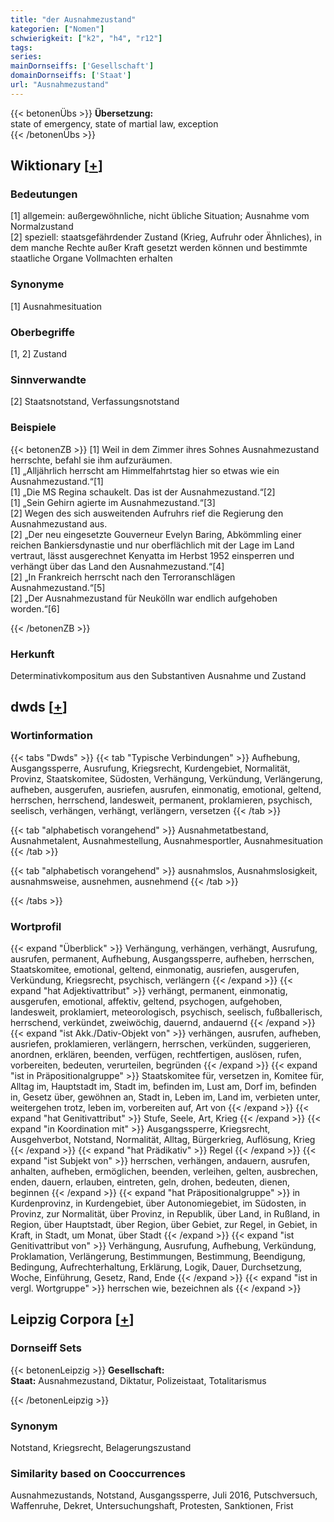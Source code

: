 ```yaml
---
title: "der Ausnahmezustand"
kategorien: ["Nomen"]
schwierigkeit: ["k2", "h4", "r12"]
tags:
series:
mainDornseiffs: ['Gesellschaft']
domainDornseiffs: ['Staat']
url: "Ausnahmezustand"
---
```


{{< betonenÜbs >}}
**Übersetzung:**  
state of emergency, state of martial law, exception  
{{< /betonenÜbs >}}

## Wiktionary [[+](https://de.wiktionary.org/wiki/Ausnahmezustand)]

### Bedeutungen
[1] allgemein: außergewöhnliche, nicht übliche Situation; Ausnahme vom Normalzustand  
[2] speziell: staatsgefährdender Zustand (Krieg, Aufruhr oder Ähnliches), in dem manche Rechte außer Kraft gesetzt werden können und bestimmte staatliche Organe Vollmachten erhalten  

### Synonyme
[1] Ausnahmesituation  

### Oberbegriffe
[1, 2] Zustand  

### Sinnverwandte
[2] Staatsnotstand, Verfassungsnotstand  

### Beispiele
{{< betonenZB >}}
[1] Weil in dem Zimmer ihres Sohnes Ausnahmezustand herrschte, befahl sie ihm aufzuräumen.  
[1] „Alljährlich herrscht am Himmelfahrtstag hier so etwas wie ein Ausnahmezustand.“[1]  
[1] „Die MS Regina schaukelt. Das ist der Ausnahmezustand.“[2]  
[1] „Sein Gehirn agierte im Ausnahmezustand.“[3]  
[2] Wegen des sich ausweitenden Aufruhrs rief die Regierung den Ausnahmezustand aus.  
[2] „Der neu eingesetzte Gouverneur Evelyn Baring, Abkömmling einer reichen Bankiersdynastie und nur oberflächlich mit der Lage im Land vertraut, lässt ausgerechnet Kenyatta im Herbst 1952 einsperren und verhängt über das Land den Ausnahmezustand.“[4]  
[2] „In Frankreich herrscht nach den Terroranschlägen Ausnahmezustand.“[5]  
[2] „Der Ausnahmezustand für Neukölln war endlich aufgehoben worden.“[6]  

{{< /betonenZB >}}
### Herkunft
Determinativkompositum aus den Substantiven Ausnahme und Zustand  



## dwds [[+](https://www.dwds.de/wb/Ausnahmezustand)]

### Wortinformation
{{< tabs "Dwds" >}}
{{< tab "Typische Verbindungen" >}}
Aufhebung, Ausgangssperre, Ausrufung, Kriegsrecht, Kurdengebiet, Normalität, Provinz, Staatskomitee, Südosten, Verhängung, Verkündung, Verlängerung, aufheben, ausgerufen, ausriefen, ausrufen, einmonatig, emotional, geltend, herrschen, herrschend, landesweit, permanent, proklamieren, psychisch, seelisch, verhängen, verhängt, verlängern, versetzen
{{< /tab >}}

{{< tab "alphabetisch vorangehend" >}}
Ausnahmetatbestand, Ausnahmetalent, Ausnahmestellung, Ausnahmesportler, Ausnahmesituation
{{< /tab >}}

{{< tab "alphabetisch vorangehend" >}}
ausnahmslos, Ausnahmslosigkeit, ausnahmsweise, ausnehmen, ausnehmend
{{< /tab >}}

{{< /tabs >}}

### Wortprofil
{{< expand "Überblick" >}} Verhängung, verhängen, verhängt, Ausrufung, ausrufen, permanent, Aufhebung, Ausgangssperre, aufheben, herrschen, Staatskomitee, emotional, geltend, einmonatig, ausriefen, ausgerufen, Verkündung, Kriegsrecht, psychisch, verlängern {{< /expand >}}
{{< expand "hat Adjektivattribut" >}} verhängt, permanent, einmonatig, ausgerufen, emotional, affektiv, geltend, psychogen, aufgehoben, landesweit, proklamiert, meteorologisch, psychisch, seelisch, fußballerisch, herrschend, verkündet, zweiwöchig, dauernd, andauernd {{< /expand >}}
{{< expand "ist Akk./Dativ-Objekt von" >}} verhängen, ausrufen, aufheben, ausriefen, proklamieren, verlängern, herrschen, verkünden, suggerieren, anordnen, erklären, beenden, verfügen, rechtfertigen, auslösen, rufen, vorbereiten, bedeuten, verurteilen, begründen {{< /expand >}}
{{< expand "ist in Präpositionalgruppe" >}} Staatskomitee für, versetzen in, Komitee für, Alltag im, Hauptstadt im, Stadt im, befinden im, Lust am, Dorf im, befinden in, Gesetz über, gewöhnen an, Stadt in, Leben im, Land im, verbieten unter, weitergehen trotz, leben im, vorbereiten auf, Art von {{< /expand >}}
{{< expand "hat Genitivattribut" >}} Stufe, Seele, Art, Krieg {{< /expand >}}
{{< expand "in Koordination mit" >}} Ausgangssperre, Kriegsrecht, Ausgehverbot, Notstand, Normalität, Alltag, Bürgerkrieg, Auflösung, Krieg {{< /expand >}}
{{< expand "hat Prädikativ" >}} Regel {{< /expand >}}
{{< expand "ist Subjekt von" >}} herrschen, verhängen, andauern, ausrufen, anhalten, aufheben, ermöglichen, beenden, verleihen, gelten, ausbrechen, enden, dauern, erlauben, eintreten, geln, drohen, bedeuten, dienen, beginnen {{< /expand >}}
{{< expand "hat Präpositionalgruppe" >}} in Kurdenprovinz, in Kurdengebiet, über Autonomiegebiet, im Südosten, in Provinz, zur Normalität, über Provinz, in Republik, über Land, in Rußland, in Region, über Hauptstadt, über Region, über Gebiet, zur Regel, in Gebiet, in Kraft, in Stadt, um Monat, über Stadt {{< /expand >}}
{{< expand "ist Genitivattribut von" >}} Verhängung, Ausrufung, Aufhebung, Verkündung, Proklamation, Verlängerung, Bestimmungen, Bestimmung, Beendigung, Bedingung, Aufrechterhaltung, Erklärung, Logik, Dauer, Durchsetzung, Woche, Einführung, Gesetz, Rand, Ende {{< /expand >}}
{{< expand "ist in vergl. Wortgruppe" >}} herrschen wie, bezeichnen als {{< /expand >}}

## Leipzig Corpora [[+](https://corpora.uni-leipzig.de/en/res?word=Ausnahmezustand&corpusId=deu_newscrawl-public_2018)]

### Dornseiff Sets
{{< betonenLeipzig >}}
**Gesellschaft:**  
**Staat:** Ausnahmezustand, Diktatur, Polizeistaat, Totalitarismus  

{{< /betonenLeipzig >}}

### Synonym
Notstand, Kriegsrecht, Belagerungszustand


### Similarity based on Cooccurrences
Ausnahmezustands, Notstand, Ausgangssperre, Juli 2016, Putschversuch, Waffenruhe, Dekret, Untersuchungshaft, Protesten, Sanktionen, Frist

